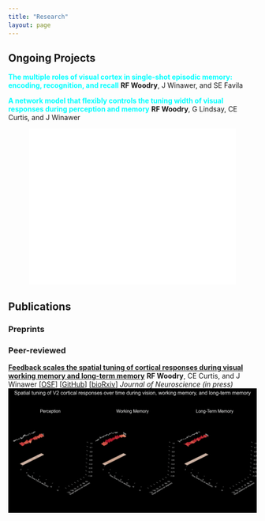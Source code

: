 ```yaml
---
title: "Research"
layout: page
---
```

## Ongoing Projects
<span style="color:cyan">**The multiple roles of visual cortex in single-shot episodic memory: encoding, recognition, and recall**</span>
**RF Woodry**, J Winawer, and SE Favila

<span style="color:cyan">**A network model that flexibly controls the tuning width of visual responses during perception and memory**</span>
**RF Woodry**, G Lindsay, CE Curtis, and J Winawer
<p style="text-align: center;"><iframe width="420" height="315" src="/assets/animations/MLring.mp4" frameborder="0" allowfullscreen></iframe></p>

## Publications
### Preprints

### Peer-reviewed
<span style="color:cyan">**[Feedback scales the spatial tuning of cortical responses during visual working memory and long-term memory](https://pubmed.ncbi.nlm.nih.gov/38659957/)**</span>
**RF Woodry**, CE Curtis, and J Winawer
[[OSF](https://osf.io/4mf8j/)] [[GitHub](https://github.com/rwoodry/Woodry_Curtis_Winawer_2025)] [[bioRxiv](https://www.biorxiv.org/content/10.1101/2024.04.11.589111v2.full.pdf)]
*Journal of Neuroscience (in press)*
![Memory in Visual Cortex](/assets/animations/V2_surfplots.gif)